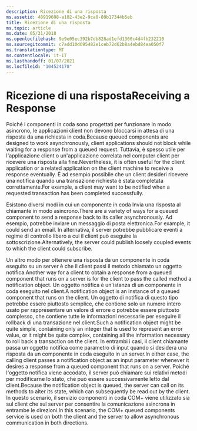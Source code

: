 ```yaml
---
description: Ricezione di una risposta
ms.assetid: 48919608-a102-43e2-9ca0-80b17344b5eb
title: Ricezione di una risposta
ms.topic: article
ms.date: 05/31/2018
ms.openlocfilehash: 9e9e05ec392b7db828ad1efd1360c4d4fb232210
ms.sourcegitcommit: c7add10d695482e1ceb72d62b8a4ebd84ea050f7
ms.translationtype: MT
ms.contentlocale: it-IT
ms.lasthandoff: 01/07/2021
ms.locfileid: "104524178"
---
```

# <a name="receiving-a-response"></a><span data-ttu-id="2f13b-103">Ricezione di una risposta</span><span class="sxs-lookup"><span data-stu-id="2f13b-103">Receiving a Response</span></span>

<span data-ttu-id="2f13b-104">Poiché i componenti in coda sono progettati per funzionare in modo asincrono, le applicazioni client non devono bloccarsi in attesa di una risposta da una richiesta in coda.</span><span class="sxs-lookup"><span data-stu-id="2f13b-104">Because queued components are designed to work asynchronously, client applications should not block while waiting for a response from a queued request.</span></span> <span data-ttu-id="2f13b-105">Tuttavia, è spesso utile per l'applicazione client o un'applicazione correlata nel computer client per ricevere una risposta alla fine.</span><span class="sxs-lookup"><span data-stu-id="2f13b-105">Nevertheless, it is often useful for the client application or a related application on the client machine to receive a response eventually.</span></span> <span data-ttu-id="2f13b-106">È ad esempio possibile che un client desideri ricevere una notifica quando una transazione richiesta è stata completata correttamente.</span><span class="sxs-lookup"><span data-stu-id="2f13b-106">For example, a client may want to be notified when a requested transaction has been completed successfully.</span></span>

<span data-ttu-id="2f13b-107">Esistono diversi modi in cui un componente in coda Invia una risposta al chiamante in modo asincrono.</span><span class="sxs-lookup"><span data-stu-id="2f13b-107">There are a variety of ways for a queued component to send a response back to its caller asynchronously.</span></span> <span data-ttu-id="2f13b-108">Ad esempio, potrebbe inviare un messaggio di posta elettronica.</span><span class="sxs-lookup"><span data-stu-id="2f13b-108">For example, it could send an email.</span></span> <span data-ttu-id="2f13b-109">In alternativa, il server potrebbe pubblicare eventi a regime di controllo libero a cui il client può eseguire la sottoscrizione.</span><span class="sxs-lookup"><span data-stu-id="2f13b-109">Alternatively, the server could publish loosely coupled events to which the client could subscribe.</span></span>

<span data-ttu-id="2f13b-110">Un altro modo per ottenere una risposta da un componente in coda eseguito su un server è che il client passi il metodo chiamato un oggetto notifica.</span><span class="sxs-lookup"><span data-stu-id="2f13b-110">Another way for a client to obtain a response from a queued component that runs on a server is for the client to pass the called method a notification object.</span></span> <span data-ttu-id="2f13b-111">Un oggetto notifica è un'istanza di un componente in coda eseguito nel client.</span><span class="sxs-lookup"><span data-stu-id="2f13b-111">A notification object is an instance of a queued component that runs on the client.</span></span> <span data-ttu-id="2f13b-112">Un oggetto di notifica di questo tipo potrebbe essere piuttosto semplice, che contiene solo un numero intero usato per rappresentare un valore di errore o potrebbe essere piuttosto complesso, che contiene tutte le informazioni necessarie per eseguire il rollback di una transazione nel client.</span><span class="sxs-lookup"><span data-stu-id="2f13b-112">Such a notification object might be quite simple, containing only an integer that is used to represent an error value, or it might be quite complex, containing all the information necessary to roll back a transaction on the client.</span></span> <span data-ttu-id="2f13b-113">In entrambi i casi, il client chiamante passa un oggetto notifica come parametro di input quando si desidera una risposta da un componente in coda eseguito in un server.</span><span class="sxs-lookup"><span data-stu-id="2f13b-113">In either case, the calling client passes a notification object as an input parameter whenever it desires a response from a queued component that runs on a server.</span></span> <span data-ttu-id="2f13b-114">Poiché l'oggetto notifica viene accodato, il server può chiamare sui relativi metodi per modificarne lo stato, che può essere successivamente letto dal client.</span><span class="sxs-lookup"><span data-stu-id="2f13b-114">Because the notification object is queued, the server can call on its methods to alter its state, which can subsequently be read out by the client.</span></span> <span data-ttu-id="2f13b-115">In questo scenario, il servizio componenti in coda COM+ viene utilizzato sia sul client che sul server per consentire la comunicazione asincrona in entrambe le direzioni.</span><span class="sxs-lookup"><span data-stu-id="2f13b-115">In this scenario, the COM+ queued components service is used on both the client and the server to allow asynchronous communication in both directions.</span></span>

 

 




